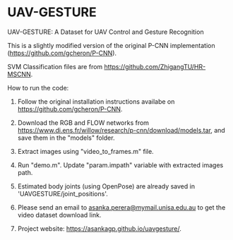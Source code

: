 # UAV-GESTURE
UAV-GESTURE: A Dataset for UAV Control and Gesture Recognition

This is a slightly modified version of the original P-CNN implementation (https://github.com/gcheron/P-CNN).

SVM Classification files are from https://github.com/ZhigangTU/HR-MSCNN.

How to run the code:

1. Follow the original installation instructions availabe on https://github.com/gcheron/P-CNN.

2. Download the RGB and FLOW networks from https://www.di.ens.fr/willow/research/p-cnn/download/models.tar, and save them in the "models" folder.

3. Extract images using "video_to_frames.m" file.

4. Run "demo.m". Update "param.impath" variable with extracted images path.

5. Estimated body joints (using OpenPose) are already saved in 'UAVGESTURE/joint_positions'.

6. Please send an email to asanka.perera@mymail.unisa.edu.au to get the video dataset download link.

7. Project website: https://asankagp.github.io/uavgesture/.
